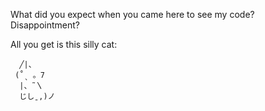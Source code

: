 What did you expect when you came here to see my code?
Disappointment?

All you get is this silly cat:
```
  ╱|、
 (˚ˎ 。7
  |、˜〵
  じしˍ,)ノ
```

<!--
**Zexyp/Zexyp** is a ✨ _special_ ✨ repository because its `README.md` (this file) appears on your GitHub profile.

Here are some ideas to get you started:

- 🔭 I’m currently working on ...
- 🌱 I’m currently learning ...
- 👯 I’m looking to collaborate on ...
- 🤔 I’m looking for help with ...
- 💬 Ask me about ...
- 📫 How to reach me: ...
- 😄 Pronouns: ...
- ⚡ Fun fact: ...
-->
